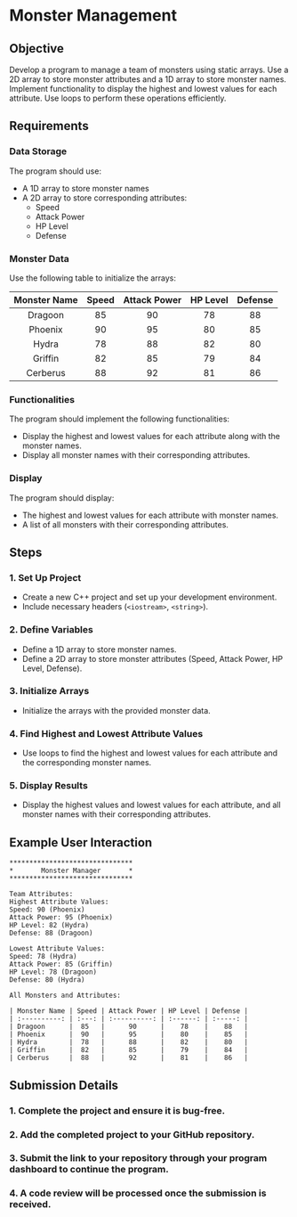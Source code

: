 # Monster Management

## Objective

Develop a program to manage a team of monsters using static arrays. Use a 2D array to store monster attributes and a 1D array to store monster names. Implement functionality to display the highest and lowest values for each attribute. Use loops to perform these operations efficiently.

## Requirements

### Data Storage

The program should use:
- A 1D array to store monster names
- A 2D array to store corresponding attributes:
  - Speed
  - Attack Power
  - HP Level
  - Defense

### Monster Data

Use the following table to initialize the arrays:

| Monster Name | Speed | Attack Power | HP Level | Defense |
| :----------: | :---: | :----------: | :------: | :-----: |
| Dragoon      |  85   |      90      |    78    |    88   |
| Phoenix      |  90   |      95      |    80    |    85   |
| Hydra        |  78   |      88      |    82    |    80   |
| Griffin      |  82   |      85      |    79    |    84   |
| Cerberus     |  88   |      92      |    81    |    86   |

### Functionalities

The program should implement the following functionalities:
- Display the highest and lowest values for each attribute along with the monster names.
- Display all monster names with their corresponding attributes.

### Display

The program should display:
- The highest and lowest values for each attribute with monster names.
- A list of all monsters with their corresponding attributes.

## Steps

### 1. Set Up Project

- Create a new C++ project and set up your development environment.
- Include necessary headers (`<iostream>`, `<string>`).

### 2. Define Variables

- Define a 1D array to store monster names.
- Define a 2D array to store monster attributes (Speed, Attack Power, HP Level, Defense).

### 3. Initialize Arrays

- Initialize the arrays with the provided monster data.

### 4. Find Highest and Lowest Attribute Values

- Use loops to find the highest and lowest values for each attribute and the corresponding monster names.

### 5. Display Results

- Display the highest values and lowest values for each attribute, and all monster names with their corresponding attributes.

## Example User Interaction

```plaintext
*******************************
*       Monster Manager       *
*******************************

Team Attributes:
Highest Attribute Values:
Speed: 90 (Phoenix)
Attack Power: 95 (Phoenix)
HP Level: 82 (Hydra)
Defense: 88 (Dragoon)

Lowest Attribute Values:
Speed: 78 (Hydra)
Attack Power: 85 (Griffin)
HP Level: 78 (Dragoon)
Defense: 80 (Hydra)

All Monsters and Attributes:

| Monster Name | Speed | Attack Power | HP Level | Defense |
| :----------: | :---: | :----------: | :------: | :-----: |
| Dragoon      |  85   |      90      |    78    |    88   |
| Phoenix      |  90   |      95      |    80    |    85   |
| Hydra        |  78   |      88      |    82    |    80   |
| Griffin      |  82   |      85      |    79    |    84   |
| Cerberus     |  88   |      92      |    81    |    86   |

```
## Submission Details

### 1. Complete the project and ensure it is bug-free.

### 2. Add the completed project to your GitHub repository.

### 3. Submit the link to your repository through your program dashboard to continue the program.

### 4. A code review will be processed once the submission is received.
